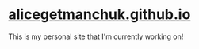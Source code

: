 # [alicegetmanchuk.github.io](alicegetmanchuk.github.io)

This is my personal site that I'm currently working on!
